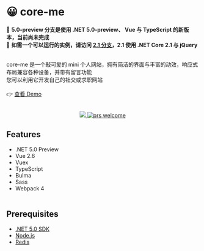 # 😀 core-me
🚧 __5.0-preview 分支是使用 .NET 5.0-preview、 Vue 与 TypeScript 的新版本，当前尚未完成__
<br>
🚧 __如需一个可以运行的实例，请访问 [2.1 分支](https://github.com/Surbowl/core-me/tree/2.1)，2.1 使用 .NET Core 2.1 与 jQuery__
<br><br>

core-me 是一个敲可爱的 mini 个人网站，拥有简洁的界面与丰富的动效，响应式布局兼容各种设备，并带有留言功能
<br>
您可以利用它开发自己的社交或求职网站
<br><br>
👉 [查看 Demo](https://surbowl.online)
<br><br>

<p style="text-align:center">
    <a href="https://github.com/Surbowl/core-me/blob/5.0-preview/LICENSE">
      <img src="https://img.shields.io/badge/license-MIT-blue.svg?style=flat" />
    </a>
    <a href="https://github.com/Surbowl/core-me/pulls">
        <img src="https://img.shields.io/badge/PRs-welcome-brightgreen.svg" alt="prs welcome">
    </a>
</p>


## Features
- .NET 5.0 Preview
- Vue 2.6
- Vuex
- TypeScript
- Bulma
- Sass
- Webpack 4
<br><br>
## Prerequisites
- [.NET 5.0 SDK](https://dotnet.microsoft.com/download/dotnet-core)
- [Node.js](https://nodejs.org)
- [Redis](https://github.com/redis/redis/releases)
